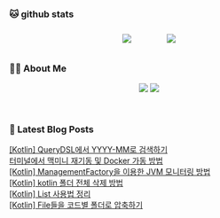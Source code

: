 
###  🐱 github stats  

<div id="main" align="center">
    <img src="https://github-readme-stats.vercel.app/api?username=peterica&count_private=true&show_icons=true&theme=radical"
        style="height: auto; margin-left: 20px; margin-right: 20px; padding: 10px;"/>
    <img src="https://github-readme-stats.vercel.app/api/top-langs/?username=peterica&layout=compact"   
        style="height: auto; margin-left: 20px; margin-right: 20px; padding: 10px;"/>
</div>

###  💁‍♀️ About Me  
<p align="center">
    <a href="https://peterica.tistory.com/"><img src="https://img.shields.io/badge/Blog-FF5722?style=flat-square&logo=Blogger&logoColor=white"/></a>
    <a href="mailto:ilovefran.ofm@gmail.com"><img src="https://img.shields.io/badge/Gmail-d14836?style=flat-square&logo=Gmail&logoColor=white&link=ilovefran.ofm@gmail.com"/></a>
</p>

<br>

### 📕 Latest Blog Posts   

<a href ="https://peterica.tistory.com/705"> [Kotlin] QueryDSL에서 YYYY-MM로 검색하기 </a> <br><a href ="https://peterica.tistory.com/706"> 터미널에서 맥미니 재기동 및 Docker 가동 방법 </a> <br><a href ="https://peterica.tistory.com/707"> [Kotlin] ManagementFactory을 이용한 JVM 모니터링 방법 </a> <br><a href ="https://peterica.tistory.com/704"> [Kotlin] kotlin 폴더 전체 삭제 방법 </a> <br><a href ="https://peterica.tistory.com/702"> [Kotlin] List 사용법 정리 </a> <br><a href ="https://peterica.tistory.com/703"> [Kotlin] File들을 코드별 폴더로 압축하기 </a> <br>